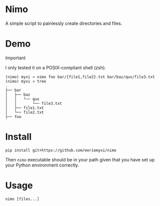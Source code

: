 # Nimo
A simple script to painlessly create directories and files.

# Demo
> [!IMPORTANT]
> I only tested it on a POSIX-compliant shell (zsh).

```shell
(nimo) myxi » nimo foo bar/{file1,file2}.txt bar/baz/qux/file3.txt
(nimo) myxi » tree
.
├── bar
│   ├── baz
│   │   └── qux
│   │       └── file3.txt
│   ├── file1.txt
│   └── file2.txt
├── foo
```

# Install
```shell
pip install git+https://github.com/eeriemyxi/nimo
```
Then `nimo` executable should be in your path given that you have
set up your Python environment correctly.

# Usage
```shell
nimo [files...]
```
